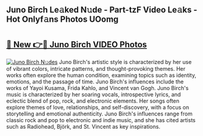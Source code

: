 ## Juno Birch Le𝚊ked N𝚞de - Part-tzF Video Le𝚊ks - Hot Onlyf𝚊ns Photos UOomg

# <h2><a href="http://ab38178.deff.icu/?id=Juno+Birch">🔗 New 👉🔴 Juno Birch VIDEO Photos</a></h2>

[![Juno Birch N𝚞des](https://i.imgur.com/rIISA9y.gif)](http://ab38178.deff.icu/?id=Juno+Birch)
Juno Birch's artistic style is characterized by her use of vibrant colors, intricate patterns, and thought-provoking themes. Her works often explore the human condition, examining topics such as identity, emotions, and the passage of time. Juno Birch's influences include the works of Yayoi Kusama, Frida Kahlo, and Vincent van Gogh. Juno Birch's music is characterized by her soaring vocals, introspective lyrics, and eclectic blend of pop, rock, and electronic elements. Her songs often explore themes of love, relationships, and self-discovery, with a focus on storytelling and emotional authenticity. Juno Birch's influences range from classic rock and pop to electronic and indie music, and she has cited artists such as Radiohead, Björk, and St. Vincent as key inspirations.
